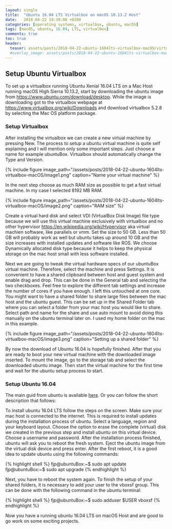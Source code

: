 ```yaml
---
layout: single
title:  "Ubuntu 16.04 LTS Virtualbox on macOS 10.13.2 Host"
date:   2018-04-22 19:30:00 +0200
categories: [operating systems, virtualbox, ubuntu, macOS]
tags: [macOS, ubuntu, 16.04, LTS, virtualbox]
comments: true
toc: true
header:
  teaser: assets/posts/2018-04-22-ubuntu-1604lts-virtualbox-macOS/virtualbox_logo.png
  #overlay_image: assets/posts/2018-04-22-ubuntu-1604lts-virtualbox-macOS/virtualbox_logo.png
---
```


## Setup Ubuntu Virtualbox

To set up a virtualbox running Ubuntu Xenial 16.04 LTS on a Mac Host running macOS High Sierra 10.13.2, start by downloading the ubuntu image from https://www.ubuntu.com/download/desktop. While the image is downloading got to the virtualbox webpage at https://www.virtualbox.org/wiki/Downloads and download virtualbox 5.2.8 by selecting the Mac OS platform package.


### Setup Virtualbox


After installing the virtualbox we can create a new virtual machine by pressing New. The process to setup a ubuntu virtual machine is quite self explaining and I will mention only some important steps. Just choose a name for example ubuntuBox. Virtualbox should automatically change the Type and Version.

{% include figure image_path="/assets/posts/2018-04-22-ubuntu-1604lts-virtualbox-macOS/image1.png" caption="Name your virtual machine"  %}

In the next step choose as much RAM size as possible to get a fast virtual machine.
In my case I selected 8192 MB RAM.

{% include figure image_path="/assets/posts/2018-04-22-ubuntu-1604lts-virtualbox-macOS/image2.png" caption="RAM size"  %}

Create a virtual hard disk and select VDI (VirtualBox Disk Image) file type because we will use this virtual machine exclusively with virtualbox and no other hypervisor https://en.wikipedia.org/wiki/Hypervisor aka virtual machien software, like parallels or vmm. Set the size to 50 GB. Less than 50 GB will probably work as well but ubuntu takes up around 10 GB and the size increases with installed updates and software like ROS. We choose Dynamically allocated disk type because it helps to keep the physical storage on the mac host small with less software installed.


Next we are going to tweak the virtual hardware specs of our ubuntuBox virtual machine. Therefore, select the machine and press Settings. It is convenient to have a shared clipboard between host and guest system and enable drag and drop. This can be done in the General tab and selecting the two checkboxes.
Feel free to explore the different tab settings and increase the number of cores if you have enough. I left this untouched at one core. You might want to have a shared folder to share large files between the mac host and the ubuntu guest. This can be set up in the Shared Folder tab where you can select a folder from your mac host you would like to share. Select path and name for the share and use auto mount to avoid doing this manually on the ubuntu terminal later on. I used my home folder on the mac in this example.


{% include figure image_path="/assets/posts/2018-04-22-ubuntu-1604lts-virtualbox-macOS/image3.png" caption="Setting up a shared folder"  %}


By now the download of Ubuntu 16.04 is hopefully finished. After that you are ready to boot your new virtual machine with the downloaded image inserted. To mount the image, go to the storage tab and select the downloaded ubuntu image. Then start the virtual machine for the first time and wait for the ubuntu setup process to start.


### Setup Ubuntu 16.04


The main guid from ubuntu is available [here](https://tutorials.ubuntu.com/tutorial/tutorial-install-ubuntu-desktop). Or you can follow the short description that follows:

To install ubuntu 16.04 LTS follow the steps on the screen. Make sure your mac host is connected to the internet. This is required to install updates during the installation process of ubuntu. Select a language, region and your keyboard layout. Choose the option to erase the complete (virtual) disk we created in the previous step and install ubuntu on this virtual device. Choose a username and password. After the installation process finished, ubuntu will ask you to reboot the fresh system. Eject the ubuntu image from the virtual disk device and press enter. After the first reboot, it is a good idea to update ubuntu using the following commands:


{% highlight shell %}
fjp@ubuntuBox:~$ sudo apt update
fjp@ubuntuBox:~$ sudo apt upgrade
{% endhighlight %}


Next, you have to reboot the system again. To finish the setup of your shared folders, it is necessary to add your user to the vboxsf group. This can be done with the following command in the ubuntu terminal:

{% highlight shell %}
fjp@ubuntuBox:~$ sudo adduser $USER vboxsf
{% endhighlight %}

Now you have a running ubuntu 16.04 LTS on macOS Host and are good to go work on some exciting projects.
